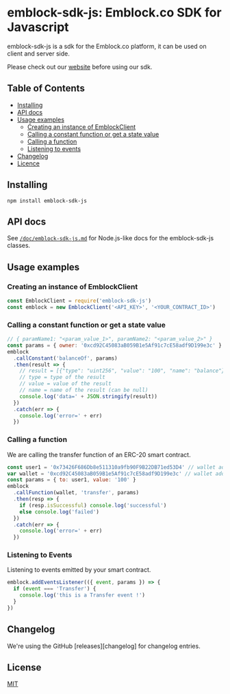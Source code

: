 # emblock-sdk-js: Emblock.co SDK for Javascript

emblock-sdk-js is a sdk for the Emblock.co platform, it can be used on client and server side.

Please check out our [website](https://emblock.co) before using our sdk.

## Table of Contents

- [Installing](#installing)
- [API docs](#api-docs)
- [Usage examples](#usage-examples)
  - [Creating an instance of EmblockClient](#creating-an-instance-of-emblockclient)
  - [Calling a constant function or get a state value](#calling-a-constant-function-or-get-a-state-value)
  - [Calling a function](#calling-a-function)
  - [Listening to events](#listening-to-events)
- [Changelog](#changelog)
- [Licence](#licence)

## Installing

```
npm install emblock-sdk-js
```

## API docs

See [`/doc/emblock-sdk-js.md`](./doc/emblock-sdk-js.md) for Node.js-like docs for the emblock-sdk-js classes.

## Usage examples

### Creating an instance of EmblockClient

```js
const EmblockClient = require('emblock-sdk-js')
const emblock = new EmblockClient('<API_KEY>', '<YOUR_CONTRACT_ID>')
```

### Calling a constant function or get a state value

```js
// { paramName1: "<param_value_1>", paramName2: "<param_value_2>" }
const params = { owner: '0xcd92C45083aB059B1e5Af91c7cE58adf9D199e3c' }
emblock
  .callConstant('balanceOf', params)
  .then(result => {
    // result = [{"type": "uint256", "value": "100", "name": "balance"}]
    // type = type of the result
    // value = value of the result
    // name = name of the result (can be null)
    console.log('data=' + JSON.stringify(result))
  })
  .catch(err => {
    console.log('error=' + err)
  })
```

### Calling a function

We are calling the transfer function of an ERC-20 smart contract.

```js
const user1 = '0x73426F686Db8e511310a9fb90F9B22DB71ed53D4' // wallet address of the user 1
var wallet = '0xcd92C45083aB059B1e5Af91c7cE58adf9D199e3c' // wallet address of the sender
const params = { to: user1, value: '100' }
emblock
  .callFunction(wallet, 'transfer', params)
  .then(resp => {
    if (resp.isSuccessful) console.log('successful')
    else console.log('failed')
  })
  .catch(err => {
    console.log('error=' + err)
  })
```

### Listening to Events

Listening to events emitted by your smart contract.

```js
emblock.addEventsListener(({ event, params }) => {
  if (event === 'Transfer') {
    console.log('this is a Transfer event !')
  }
})
```

## Changelog

We're using the GitHub [releases][changelog] for changelog entries.

## License

[MIT](LICENSE)
